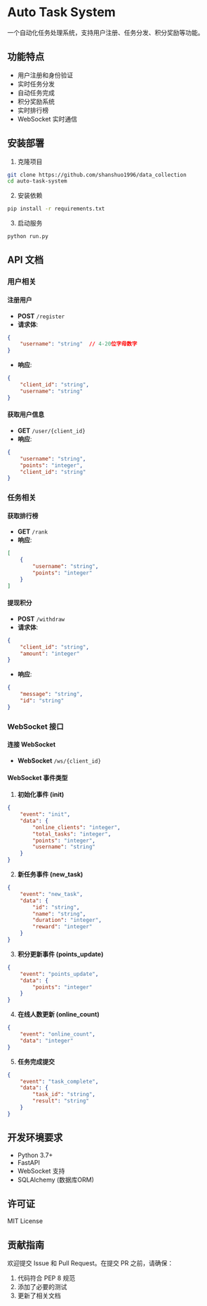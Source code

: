 # Auto Task System

一个自动化任务处理系统，支持用户注册、任务分发、积分奖励等功能。

## 功能特点

- 用户注册和身份验证
- 实时任务分发
- 自动任务完成
- 积分奖励系统
- 实时排行榜
- WebSocket 实时通信

## 安装部署

1. 克隆项目
```bash
git clone https://github.com/shanshuo1996/data_collection
cd auto-task-system
```

2. 安装依赖
```bash
pip install -r requirements.txt
```

3. 启动服务
```bash
python run.py
```

## API 文档

### 用户相关

#### 注册用户
- **POST** `/register`
- **请求体**:
```json
{
    "username": "string"  // 4-20位字母数字
}
```
- **响应**:
```json
{
    "client_id": "string",
    "username": "string"
}
```

#### 获取用户信息
- **GET** `/user/{client_id}`
- **响应**:
```json
{
    "username": "string",
    "points": "integer",
    "client_id": "string"
}
```

### 任务相关

#### 获取排行榜
- **GET** `/rank`
- **响应**:
```json
[
    {
        "username": "string",
        "points": "integer"
    }
]
```

#### 提现积分
- **POST** `/withdraw`
- **请求体**:
```json
{
    "client_id": "string",
    "amount": "integer"
}
```
- **响应**:
```json
{
    "message": "string",
    "id": "string"
}
```

### WebSocket 接口

#### 连接 WebSocket
- **WebSocket** `/ws/{client_id}`

#### WebSocket 事件类型

1. **初始化事件 (init)**
```json
{
    "event": "init",
    "data": {
        "online_clients": "integer",
        "total_tasks": "integer",
        "points": "integer",
        "username": "string"
    }
}
```

2. **新任务事件 (new_task)**
```json
{
    "event": "new_task",
    "data": {
        "id": "string",
        "name": "string",
        "duration": "integer",
        "reward": "integer"
    }
}
```

3. **积分更新事件 (points_update)**
```json
{
    "event": "points_update",
    "data": {
        "points": "integer"
    }
}
```

4. **在线人数更新 (online_count)**
```json
{
    "event": "online_count",
    "data": "integer"
}
```

5. **任务完成提交**
```json
{
    "event": "task_complete",
    "data": {
        "task_id": "string",
        "result": "string"
    }
}
```

## 开发环境要求

- Python 3.7+
- FastAPI
- WebSocket 支持
- SQLAlchemy (数据库ORM)

## 许可证

MIT License

## 贡献指南

欢迎提交 Issue 和 Pull Request。在提交 PR 之前，请确保：

1. 代码符合 PEP 8 规范
2. 添加了必要的测试
3. 更新了相关文档
